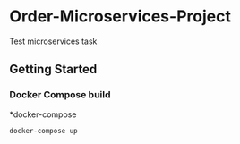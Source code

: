 # Order-Microservices-Project
Test microservices task
## Getting Started

### Docker Compose build
*docker-compose
```sh
docker-compose up
```
